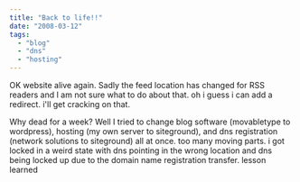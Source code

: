 ```yaml
---
title: "Back to life!!"
date: "2008-03-12"
tags: 
  - "blog"
  - "dns"
  - "hosting"
---
```


OK website alive again. Sadly the feed location has changed for RSS readers and I am not sure what to do about that. oh i guess i can add a redirect. i'll get cracking on that.

Why dead for a week? Well I tried to change blog software (movabletype to wordpress), hosting (my own server to siteground), and dns registration (network solutions to siteground) all at once. too many moving parts. i got locked in a weird state with dns pointing in the wrong location and dns being locked up due to the domain name registration transfer. lesson learned
